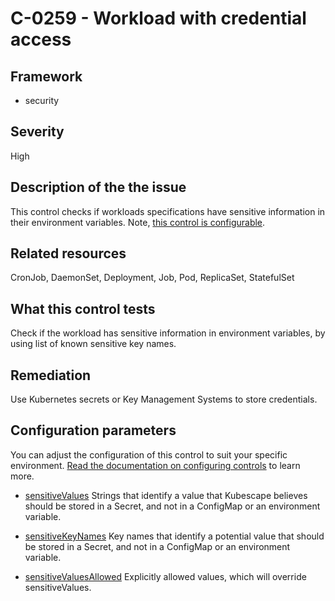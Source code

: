 # C-0259 - Workload with credential access

## Framework
* security
 
## Severity
High

## Description of the the issue
This control checks if workloads specifications have sensitive information in their environment variables. Note, [this control is configurable](#configuration-parameters).
 
## Related resources
CronJob, DaemonSet, Deployment, Job, Pod, ReplicaSet, StatefulSet
 
## What this control tests 
Check if the workload has sensitive information in environment variables, by using list of known sensitive key names.
 
## Remediation
Use Kubernetes secrets or Key Management Systems to store credentials.
 
## Configuration parameters 
 You can adjust the configuration of this control to suit your specific environment. [Read the documentation on configuring controls](../frameworks-and-controls/configuring-controls.md) to learn more.
 
* [sensitiveValues](../frameworks-and-controls/configuring-controls.md#sensitivevalues)
Strings that identify a value that Kubescape believes should be stored in a Secret, and not in a ConfigMap or an environment variable.
 
* [sensitiveKeyNames](../frameworks-and-controls/configuring-controls.md#sensitivekeynames)
Key names that identify a potential value that should be stored in a Secret, and not in a ConfigMap or an environment variable.
 
* [sensitiveValuesAllowed](../frameworks-and-controls/configuring-controls.md#sensitivevaluesallowed)
Explicitly allowed values, which will override sensitiveValues.
 
